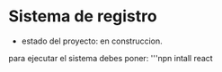 <h1> Sistema de registro</h1>

- estado del proyecto: en construccion.

para ejecutar el sistema debes poner:
'''npn intall react
